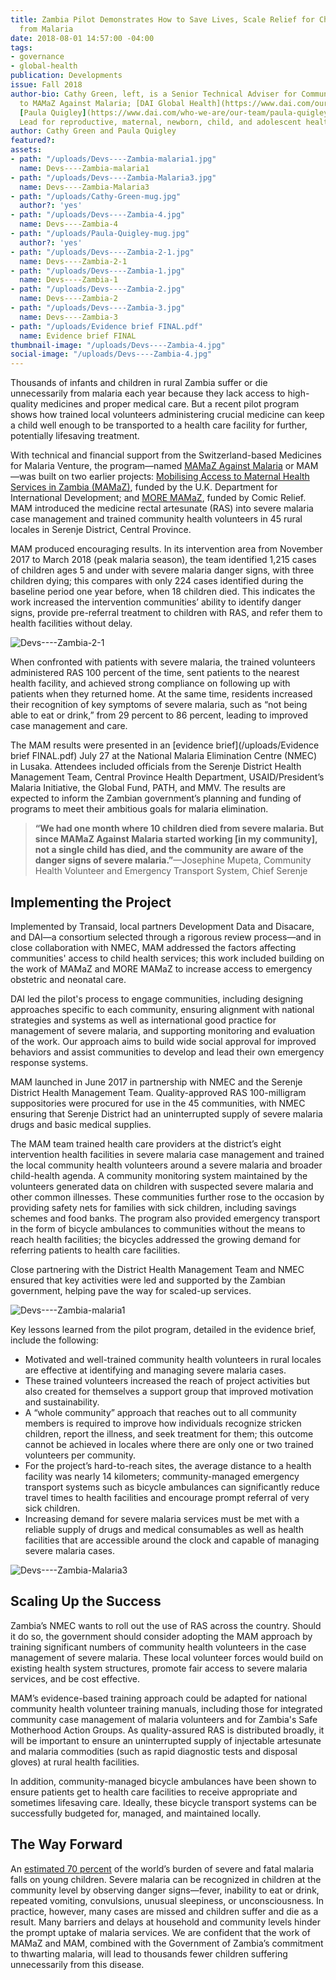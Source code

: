 ```yaml
---
title: Zambia Pilot Demonstrates How to Save Lives, Scale Relief for Children Suffering
  from Malaria
date: 2018-08-01 14:57:00 -04:00
tags:
- governance
- global-health
publication: Developments
issue: Fall 2018
author-bio: Cathy Green, left, is a Senior Technical Adviser for Community Engagement
  to MAMaZ Against Malaria; [DAI Global Health](https://www.dai.com/our-work/solutions/global-health)’s
  [Paula Quigley](https://www.dai.com/who-we-are/our-team/paula-quigley) is a Technical
  Lead for reproductive, maternal, newborn, child, and adolescent health.
author: Cathy Green and Paula Quigley
featured?: 
assets:
- path: "/uploads/Devs----Zambia-malaria1.jpg"
  name: Devs----Zambia-malaria1
- path: "/uploads/Devs----Zambia-Malaria3.jpg"
  name: Devs----Zambia-Malaria3
- path: "/uploads/Cathy-Green-mug.jpg"
  author?: 'yes'
- path: "/uploads/Devs----Zambia-4.jpg"
  name: Devs----Zambia-4
- path: "/uploads/Paula-Quigley-mug.jpg"
  author?: 'yes'
- path: "/uploads/Devs----Zambia-2-1.jpg"
  name: Devs----Zambia-2-1
- path: "/uploads/Devs----Zambia-1.jpg"
  name: Devs----Zambia-1
- path: "/uploads/Devs----Zambia-2.jpg"
  name: Devs----Zambia-2
- path: "/uploads/Devs----Zambia-3.jpg"
  name: Devs----Zambia-3
- path: "/uploads/Evidence brief FINAL.pdf"
  name: Evidence brief FINAL
thumbnail-image: "/uploads/Devs----Zambia-4.jpg"
social-image: "/uploads/Devs----Zambia-4.jpg"
---
```


Thousands of infants and children in rural Zambia suffer or die unnecessarily from malaria each year because they lack access to high-quality medicines and proper medical care. But a recent pilot program shows how trained local volunteers administering crucial medicine can keep a child well enough to be transported to a health care facility for further, potentially lifesaving treatment.




With technical and financial support from the Switzerland-based Medicines for Malaria Venture, the program—named [MAMaZ Against Malaria](https://www.dai.com/our-work/projects/zambia-mamaz-against-malaria) or MAM—was built on two earlier projects: [Mobilising Access to Maternal Health Services in Zambia (MAMaZ)](https://www.dai.com/our-work/projects/zambia-moblising-access-to-maternal-health-services-mamaz), funded by the U.K. Department for International Development; and [MORE MAMaZ](https://www.dai.com/our-work/projects/zambia-more-mobilising-access-to-maternal-health-services), funded by Comic Relief. MAM introduced the medicine rectal artesunate (RAS) into severe malaria case management and trained community health volunteers in 45 rural locales in Serenje District, Central Province.

MAM produced encouraging results. In its intervention area from November 2017 to March 2018 (peak malaria season), the team identified 1,215 cases of children ages 5 and under with severe malaria danger signs, with three children dying; this compares with only 224 cases identified during the baseline period one year before, when 18 children died. This indicates the work increased the intervention communities’ ability to identify danger signs, provide pre-referral treatment to children with RAS, and refer them to health facilities without delay. 

![Devs----Zambia-2-1](/uploads/Devs----Zambia-2-1.jpg "Photo: Toby Madden/Transaid") 

When confronted with patients with severe malaria, the trained volunteers administered RAS 100 percent of the time, sent patients to the nearest health facility, and achieved strong compliance on following up with patients when they returned home. At the same time, residents increased their recognition of key symptoms of severe malaria, such as “not being able to eat or drink,” from 29 percent to 86 percent, leading to improved case management and care.

The MAM results were presented in an [evidence brief](/uploads/Evidence brief FINAL.pdf) July 27 at the National Malaria Elimination Centre (NMEC) in Lusaka. Attendees included officials from the Serenje District Health Management Team, Central Province Health Department, USAID/President’s Malaria Initiative, the Global Fund, PATH, and MMV. The results are expected to inform the Zambian government’s planning and funding of programs to meet their ambitious goals for malaria elimination.

> **“We had one month where 10 children died from severe malaria. But since MAMaZ Against Malaria started working [in my community], not a single child has died, and the community are aware of the danger signs of severe malaria.”**—Josephine Mupeta, Community Health Volunteer and Emergency Transport System, Chief Serenje

## Implementing the Project

Implemented by Transaid, local partners Development Data and Disacare, and DAI—a consortium selected through a rigorous review process—and in close collaboration with NMEC, MAM addressed the factors affecting communities' access to child health services; this work included building on the work of MAMaZ and MORE MAMaZ to increase access to emergency obstetric and neonatal care. 

DAI led the pilot's process to engage communities, including designing approaches specific to each community, ensuring alignment with national strategies and systems as well as international good practice for management of severe malaria, and supporting monitoring and evaluation of the work. Our approach aims to build wide social approval for improved behaviors and assist communities to develop and lead their own emergency response systems.

MAM launched in June 2017 in partnership with NMEC and the Serenje District Health Management Team. Quality-approved RAS 100-milligram suppositories were procured for use in the 45 communities, with NMEC ensuring that Serenje District had an uninterrupted supply of severe malaria drugs and basic medical supplies.

The MAM team trained health care providers at the district’s eight intervention health facilities in severe malaria case management and trained the local community health volunteers around a severe malaria and broader child-health agenda. A community monitoring system maintained by the volunteers generated data on children with suspected severe malaria and other common illnesses. These communities further rose to the occasion by providing safety nets for families with sick children, including savings schemes and food banks. The program also provided emergency transport in the form of bicycle ambulances to communities without the means to reach health facilities; the bicycles addressed the growing demand for referring patients to health care facilities.

Close partnering with the District Health Management Team and NMEC ensured that key activities were led and supported by the Zambian government, helping pave the way for scaled-up services.

![Devs----Zambia-malaria1](/uploads/Devs----Zambia-malaria1.jpg "Photo: Toby Madden/Transaid.") 

Key lessons learned from the pilot program, detailed in the evidence brief, include the following:

* Motivated and well-trained community health volunteers in rural locales are effective at identifying and managing severe malaria cases.
* These trained volunteers increased the reach of project activities but also created for themselves a support group that improved motivation and sustainability. 
* A “whole community” approach that reaches out to all community members is required to improve how individuals recognize stricken children, report the illness, and seek treatment for them; this outcome cannot be achieved in locales where there are only one or two trained volunteers per community.
* For the project’s hard-to-reach sites, the average distance to a health facility was nearly 14 kilometers; community-managed emergency transport systems such as bicycle ambulances can significantly reduce travel times to health facilities and encourage prompt referral of very sick children. 
* Increasing demand for severe malaria services must be met with a reliable supply of drugs and medical consumables as well as health facilities that are accessible around the clock and capable of managing severe malaria cases.

![Devs----Zambia-Malaria3](/uploads/Devs----Zambia-Malaria3.jpg "Photo: Toby Madden/Transaid.") 

## Scaling Up the Success

Zambia’s NMEC wants to roll out the use of RAS across the country. Should it do so, the government should consider adopting the MAM approach by training significant numbers of community health volunteers in the case management of severe malaria. These local volunteer forces would build on existing health system structures, promote fair access to severe malaria services, and be cost effective.

MAM’s evidence-based training approach could be adapted for national community health volunteer training manuals, including those for integrated community case management of malaria volunteers and for Zambia's Safe Motherhood Action Groups. As quality-assured RAS is distributed broadly, it will be important to ensure an uninterrupted supply of injectable artesunate and malaria commodities (such as rapid diagnostic tests and disposal gloves) at rural health facilities. 

In addition, community-managed bicycle ambulances have been shown to ensure patients get to health care facilities to receive  appropriate and sometimes lifesaving care. Ideally, these bicycle transport systems can be successfully budgeted for, managed, and maintained locally.

## The Way Forward

An [estimated 70 percent](http://www.who.int/malaria/publications/world-malaria-report-2017/en/) of the world’s burden of severe and fatal malaria falls on young children. Severe malaria can be recognized in children at the community level by observing danger signs—fever, inability to eat or drink, repeated vomiting, convulsions, unusual sleepiness, or unconsciousness. In practice, however, many cases are missed and children suffer and die as a result. Many barriers and delays at household and community levels hinder the prompt uptake of malaria services. We are confident that the work of MAMaZ and MAM, combined with the Government of Zambia’s commitment to thwarting malaria, will lead to thousands fewer children suffering unnecessarily from this disease.
